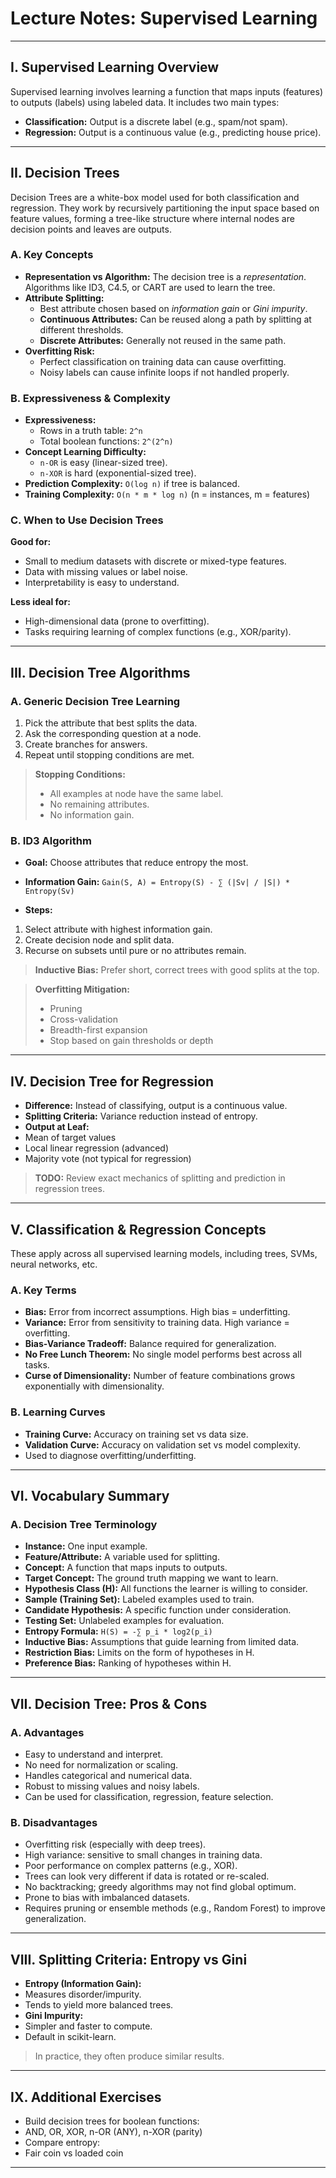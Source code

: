 # Lecture Notes: Supervised Learning

---

## I. Supervised Learning Overview

Supervised learning involves learning a function that maps inputs (features) to outputs (labels) using labeled data. It includes two main types:

- **Classification:** Output is a discrete label (e.g., spam/not spam).
- **Regression:** Output is a continuous value (e.g., predicting house price).

---

## II. Decision Trees

Decision Trees are a white-box model used for both classification and regression. They work by recursively partitioning the input space based on feature values, forming a tree-like structure where internal nodes are decision points and leaves are outputs.

### A. Key Concepts

- **Representation vs Algorithm:** The decision tree is a *representation*. Algorithms like ID3, C4.5, or CART are used to learn the tree.
- **Attribute Splitting:**
  - Best attribute chosen based on *information gain* or *Gini impurity*.
  - **Continuous Attributes:** Can be reused along a path by splitting at different thresholds.
  - **Discrete Attributes:** Generally not reused in the same path.
- **Overfitting Risk:**
  - Perfect classification on training data can cause overfitting.
  - Noisy labels can cause infinite loops if not handled properly.

### B. Expressiveness & Complexity

- **Expressiveness:**
  - Rows in a truth table: `2^n`
  - Total boolean functions: `2^(2^n)`
- **Concept Learning Difficulty:**
  - `n-OR` is easy (linear-sized tree).
  - `n-XOR` is hard (exponential-sized tree).
- **Prediction Complexity:** `O(log n)` if tree is balanced.
- **Training Complexity:** `O(n * m * log n)` (n = instances, m = features)

### C. When to Use Decision Trees

**Good for:**
- Small to medium datasets with discrete or mixed-type features.
- Data with missing values or label noise.
- Interpretability is easy to understand.

**Less ideal for:**
- High-dimensional data (prone to overfitting).
- Tasks requiring learning of complex functions (e.g., XOR/parity).

---

## III. Decision Tree Algorithms

### A. Generic Decision Tree Learning

1. Pick the attribute that best splits the data.
2. Ask the corresponding question at a node.
3. Create branches for answers.
4. Repeat until stopping conditions are met.

> **Stopping Conditions:**
> - All examples at node have the same label.
> - No remaining attributes.
> - No information gain.

### B. ID3 Algorithm

- **Goal:** Choose attributes that reduce entropy the most.
- **Information Gain:** `Gain(S, A) = Entropy(S) - ∑ (|Sv| / |S|) * Entropy(Sv)`

- **Steps:**
1. Select attribute with highest information gain.
2. Create decision node and split data.
3. Recurse on subsets until pure or no attributes remain.

> **Inductive Bias:** Prefer short, correct trees with good splits at the top.

> **Overfitting Mitigation:**
> - Pruning
> - Cross-validation
> - Breadth-first expansion
> - Stop based on gain thresholds or depth

---

## IV. Decision Tree for Regression

- **Difference:** Instead of classifying, output is a continuous value.
- **Splitting Criteria:** Variance reduction instead of entropy.
- **Output at Leaf:**
- Mean of target values
- Local linear regression (advanced)
- Majority vote (not typical for regression)

> **TODO:** Review exact mechanics of splitting and prediction in regression trees.

---

## V. Classification & Regression Concepts

These apply across all supervised learning models, including trees, SVMs, neural networks, etc.

### A. Key Terms

- **Bias:** Error from incorrect assumptions. High bias = underfitting.
- **Variance:** Error from sensitivity to training data. High variance = overfitting.
- **Bias-Variance Tradeoff:** Balance required for generalization.
- **No Free Lunch Theorem:** No single model performs best across all tasks.
- **Curse of Dimensionality:** Number of feature combinations grows exponentially with dimensionality.

### B. Learning Curves

- **Training Curve:** Accuracy on training set vs data size.
- **Validation Curve:** Accuracy on validation set vs model complexity.
- Used to diagnose overfitting/underfitting.

---

## VI. Vocabulary Summary

### A. Decision Tree Terminology

- **Instance:** One input example.
- **Feature/Attribute:** A variable used for splitting.
- **Concept:** A function that maps inputs to outputs.
- **Target Concept:** The ground truth mapping we want to learn.
- **Hypothesis Class (H):** All functions the learner is willing to consider.
- **Sample (Training Set):** Labeled examples used to train.
- **Candidate Hypothesis:** A specific function under consideration.
- **Testing Set:** Unlabeled examples for evaluation.
- **Entropy Formula:** `H(S) = -∑ p_i * log2(p_i)`
- **Inductive Bias:** Assumptions that guide learning from limited data.
- **Restriction Bias:** Limits on the form of hypotheses in H.
- **Preference Bias:** Ranking of hypotheses within H.

---

## VII. Decision Tree: Pros & Cons

### A. Advantages

- Easy to understand and interpret.
- No need for normalization or scaling.
- Handles categorical and numerical data.
- Robust to missing values and noisy labels.
- Can be used for classification, regression, feature selection.

### B. Disadvantages

- Overfitting risk (especially with deep trees).
- High variance: sensitive to small changes in training data.
- Poor performance on complex patterns (e.g., XOR).
- Trees can look very different if data is rotated or re-scaled.
- No backtracking; greedy algorithms may not find global optimum.
- Prone to bias with imbalanced datasets.
- Requires pruning or ensemble methods (e.g., Random Forest) to improve generalization.

---

## VIII. Splitting Criteria: Entropy vs Gini

- **Entropy (Information Gain):**
- Measures disorder/impurity.
- Tends to yield more balanced trees.
- **Gini Impurity:**
- Simpler and faster to compute.
- Default in scikit-learn.

> In practice, they often produce similar results.

---

## IX. Additional Exercises

- Build decision trees for boolean functions:
- AND, OR, XOR, n-OR (ANY), n-XOR (parity)
- Compare entropy:
- Fair coin vs loaded coin

---